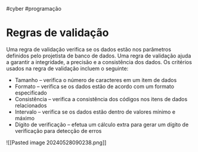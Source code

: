 #cyber #programação  
# Regras de validação

Uma regra de validação verifica se os dados estão nos parâmetros definidos pelo projetista de banco de dados. Uma regra de validação ajuda a garantir a integridade, a precisão e a consistência dos dados. Os critérios usados na regra de validação incluem o seguinte:

- Tamanho – verifica o número de caracteres em um item de dados
- Formato – verifica se os dados estão de acordo com um formato especificado
- Consistência – verifica a consistência dos códigos nos itens de dados relacionados
- Intervalo – verifica se os dados estão dentro de valores mínimo e máximo
- Dígito de verificação – efetua um cálculo extra para gerar um dígito de verificação para detecção de erros

![[Pasted image 20240528090238.png]]
















